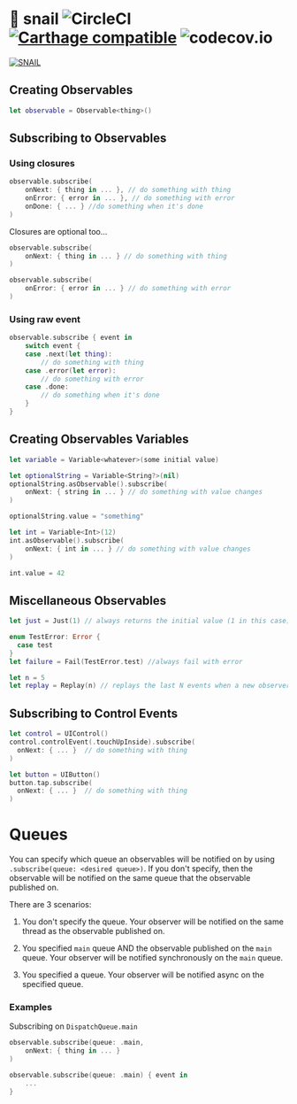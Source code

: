 # 🐌 snail ![CircleCI](https://circleci.com/gh/UrbanCompass/snail/tree/master.svg?style=shield&circle-token=02af7805c3430ec7945e0895b2108b4d9b348e85) [![Carthage compatible](https://img.shields.io/badge/Carthage-compatible-4BC51D.svg?style=flat)](https://github.com/Carthage/Carthage) ![codecov.io](https://codecov.io/gh/UrbanCompass/snail/branch/master/graphs/badge.svg)

[![SNAIL](https://img.youtube.com/vi/u4QAnCFd4iw/0.jpg)](https://www.youtube.com/watch?v=u4QAnCFd4iw)

## Creating Observables

```swift
let observable = Observable<thing>()
```

## Subscribing to Observables

### Using closures
```swift
observable.subscribe(
    onNext: { thing in ... }, // do something with thing
    onError: { error in ... }, // do something with error
    onDone: { ... } //do something when it's done
)
```

Closures are optional too...

```swift
observable.subscribe(
    onNext: { thing in ... } // do something with thing
)
```

```swift
observable.subscribe(
    onError: { error in ... } // do something with error
)
```

### Using raw event
```swift
observable.subscribe { event in
    switch event {
    case .next(let thing):
        // do something with thing
    case .error(let error):
        // do something with error
    case .done:
        // do something when it's done
    }
}
```

## Creating Observables Variables

```swift
let variable = Variable<whatever>(some initial value)
```

```swift
let optionalString = Variable<String?>(nil)
optionalString.asObservable().subscribe(
    onNext: { string in ... } // do something with value changes
)

optionalString.value = "something"
```

```swift
let int = Variable<Int>(12)
int.asObservable().subscribe(
    onNext: { int in ... } // do something with value changes
)

int.value = 42
```

## Miscellaneous Observables

```swift
let just = Just(1) // always returns the initial value (1 in this case)

enum TestError: Error {
  case test
}
let failure = Fail(TestError.test) //always fail with error

let n = 5
let replay = Replay(n) // replays the last N events when a new observer subscribes
```

## Subscribing to Control Events

```swift
let control = UIControl()
control.controlEvent(.touchUpInside).subscribe(
  onNext: { ... }  // do something with thing
)

let button = UIButton()
button.tap.subscribe(
  onNext: { ... }  // do something with thing
)
```

# Queues

You can specify which queue an observables will be notified on by using `.subscribe(queue: <desired queue>)`. If you don't specify, then the observable will be notified on the same queue that the observable published on.

There are 3 scenarios:
1. You don't specify the queue. Your observer will be notified on the same thread as the observable published on.

2. You specified `main` queue AND the observable published on the `main` queue. Your observer will be notified synchronously on the `main` queue.

3. You specified a queue. Your observer will be notified async on the specified queue.

### Examples

Subscribing on `DispatchQueue.main`

```swift
observable.subscribe(queue: .main,
    onNext: { thing in ... }
)

observable.subscribe(queue: .main) { event in
    ...
}
```
